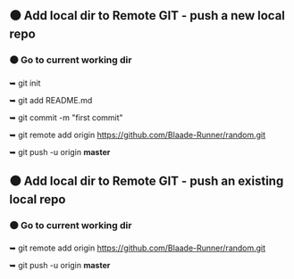 ## ⚫ Add local dir to Remote GIT - push a new local repo

### ⚫ Go to current working dir

➥   git init

➥   git add README.md

➥   git commit -m "first commit"

➥   git remote add origin https://github.com/Blaade-Runner/random.git

➥   git push -u origin **master**


## ⚫ Add local dir to Remote GIT - push an existing local repo

### ⚫ Go to current working dir

➥   git remote add origin https://github.com/Blaade-Runner/random.git

➥   git push -u origin **master**
